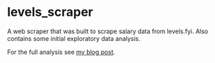 # levels_scraper

A web scraper that was built to scrape salary data from levels.fyi. Also contains some initial exploratory data analysis.

For the full analysis see [my blog post](https://blog.tbhinnovation.com/ds-swe-salary-comparison/).
